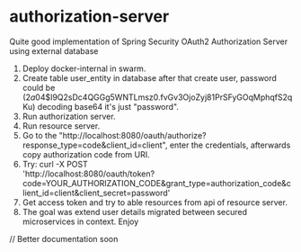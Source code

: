 # authorization-server
 Quite good implementation of Spring Security OAuth2 Authorization Server using external database

1. Deploy docker-internal in swarm.
2. Create table user_entity in database after that create user, password could be ($2a$04$I9Q2sDc4QGGg5WNTLmsz0.fvGv3OjoZyj81PrSFyGOqMphqfS2qKu) decoding base64 it's just "password".
3. Run authorization server.
4. Run resource server.
5. Go to the "http://localhost:8080/oauth/authorize?response_type=code&client_id=client", enter the credentials, afterwards copy authorization code from URI.
6. Try: curl -X POST \
  'http://localhost:8080/oauth/token?code=YOUR_AUTHORIZATION_CODE&grant_type=authorization_code&client_id=client&client_secret=password'
7. Get access token and try to able resources from api of resource server.
8. The goal was extend user details migrated between secured microservices in context. Enjoy

// Better documentation soon

